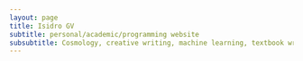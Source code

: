 ```yaml
---
layout: page
title: Isidro GV
subtitle: personal/academic/programming website
subsubtitle: Cosmology, creative writing, machine learning, textbook writing, physics.
---
```



